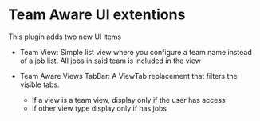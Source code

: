 Team Aware UI extentions
==================

This plugin adds two new UI items

* Team View: Simple list view where you configure a team name instead of a job list. All jobs in said team 
is included in the view

* Team Aware Views TabBar: A ViewTab replacement that filters the visible tabs. 
  * If a view is a team view, display only if the user has access
  * If other view type display only if has jobs

